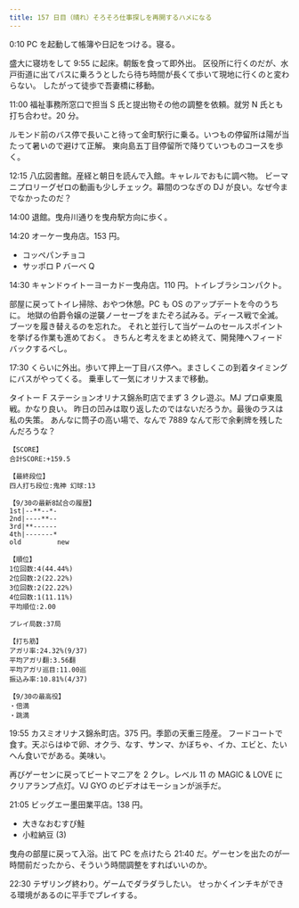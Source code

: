 ```yaml
---
title: 157 日目（晴れ）そろそろ仕事探しを再開するハメになる
---
```


0:10 PC を起動して帳簿や日記をつける。寝る。

盛大に寝坊をして 9:55 に起床。朝飯を食って即外出。
区役所に行くのだが、水戸街道に出てバスに乗ろうとしたら待ち時間が長くて歩いて現地に行くのと変わらない。
したがって徒歩で吾妻橋に移動。

11:00 福祉事務所窓口で担当 S 氏と提出物その他の調整を依頼。就労 N 氏とも打ち合わせ。20 分。

ルモンド前のバス停で長いこと待って金町駅行に乗る。いつもの停留所は陽が当たって暑いので避けて正解。
東向島五丁目停留所で降りていつものコースを歩く。

12:15 八広図書館。産経と朝日を読んで入館。キャレルでおもに調べ物。
ビーマニプロリーグゼロの動画も少しチェック。幕間のつなぎの DJ が良い。なぜ今までなかったのだ？

14:00 退館。曳舟川通りを曳舟駅方向に歩く。

14:20 オーケー曳舟店。153 円。

* コッペパンチョコ
* サッポロ P バーベ Q

14:30 キャンドゥイトーヨーカドー曳舟店。110 円。トイレブラシコンパクト。

部屋に戻ってトイレ掃除、おやつ休憩。PC も OS のアップデートを今のうちに。
地獄の伯爵令嬢の逆襲ノーセーブをまたぞろ試みる。ディース戦で全滅。ブーツを履き替えるのを忘れた。
それと並行して当ゲームのセールスポイントを挙げる作業も進めておく。
きちんと考えをまとめ終えて、開発陣へフィードバックするべし。

17:30 くらいに外出。歩いて押上一丁目バス停へ。まさしくこの到着タイミングにバスがやってくる。
乗車して一気にオリナスまで移動。

タイトー F ステーションオリナス錦糸町店でまず 3 クレ遊ぶ。MJ プロ卓東風戦。かなり良い。
昨日の凹みは取り返したのではないだろうか。最後のラスは私の失策。
あんなに筒子の高い場で、なんで 7889 なんて形で余剰牌を残したんだろうな？

```text
【SCORE】
合計SCORE:+159.5

【最終段位】
四人打ち段位:鬼神 幻球:13

【9/30の最新8試合の履歴】
1st|--**--*-
2nd|----**--
3rd|**------
4th|-------*
old         new

【順位】
1位回数:4(44.44%)
2位回数:2(22.22%)
3位回数:2(22.22%)
4位回数:1(11.11%)
平均順位:2.00

プレイ局数:37局

【打ち筋】
アガリ率:24.32%(9/37)
平均アガリ翻:3.56翻
平均アガリ巡目:11.00巡
振込み率:10.81%(4/37)

【9/30の最高役】
・倍満
・跳満
```

19:55 カスミオリナス錦糸町店。375 円。季節の天重三陸産。
フードコートで食す。天ぷらはゆで卵、オクラ、なす、サンマ、かぼちゃ、イカ、エビと、たいへん食いでがある。美味い。

再びゲーセンに戻ってビートマニアを 2 クレ。レベル 11 の MAGIC & LOVE にクリアランプ点灯。VJ GYO のビデオはモーションが派手だ。

21:05 ビッグエー墨田業平店。138 円。

* 大きなおむすび鮭
* 小粒納豆 (3)

曳舟の部屋に戻って入浴。出て PC を点けたら 21:40 だ。ゲーセンを出たのが一時間前だったから、そういう時間調整をすればいいのか。

22:30 テザリング終わり。ゲームでダラダラしたい。
せっかくインチキができる環境があるのに平手でプレイする。
